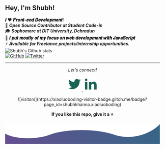 ## Hey, I'm Shubh! <br>

**𝑰 ❤️ 𝑭𝒓𝒐𝒏𝒕-𝒆𝒏𝒅 𝑫𝒆𝒗𝒆𝒍𝒐𝒑𝒎𝒆𝒏𝒕!**<br>
🔭 **_Open Source Contributor at Student Code-in_**<br>
:mortar_board: **_Sophomore at DIT University, Dehradun_**<br>
:vulcan_salute: **𝑰 𝒑𝒖𝒕 𝒎𝒐𝒔𝒕𝒍𝒚 𝒐𝒇 𝒎𝒚 𝒇𝒐𝒄𝒖𝒔 𝒐𝒏 𝒘𝒆𝒃 𝒅𝒆𝒗𝒆𝒍𝒐𝒑𝒎𝒆𝒏𝒕 𝒘𝒊𝒕𝒉
𝑱𝒂𝒗𝒂𝑺𝒄𝒓𝒊𝒑𝒕**<br>
⚡ **_Available for Freelance projects/internship opportunities._**<br>
![Shubh's Github
stats](https://github-readme-stats.vercel.app/api?username=shubhkhanna&show_icons=true&hide=["stars"]&hide_border=true&icon_color=79ff97&title_color=E80000)<br>
<a href="https://github.com/shubhkhanna"><img alt="GitHub"
        src="https://img.shields.io/badge/dynamic/json?logo=github&label=GitHub+Followers&labelColor=282c34&color=181717&query=%24.data.totalSubs&url=https%3A%2F%2Fapi.spencerwoo.com%2Fsubstats%2F%3Fsource%3Dgithub%26queryKey%3Dshubhkhanna&longCache=true" /></a>
<a href="https://twitter.com/khannashubh04"><img alt="Twitter"
        src="https://img.shields.io/badge/dynamic/json?logo=twitter&label=Twitter+Followers&labelColor=282c34&color=181717&query=%24.data.totalSubs&url=https%3A%2F%2Fapi.spencerwoo.com%2Fsubstats%2F%3Fsource%3Dtwitter%26queryKey%3Dkhannashubh04&longCache=true" /></a><br>
<hr>
<p align="center">
    <i>Let's connect!</i>
<p align="center">
    <a href="https://twitter.com/khannashubh04" alt="Twitter">
        <img src="https://github.com/shubhkhanna/shubhkhanna/blob/master/assets/twitter-fill.svg" alt="">
    </a>
    <a href="https://www.linkedin.com/in/shubhkhanna/" alt="Linkedin">
        <img src="https://github.com/shubhkhanna/shubhkhanna/blob/master/assets/linkedin-fill.svg" alt="">
    </a>
</p>
<p align="center">
    ![visitors](https://xiaoluoboding-visitor-badge.glitch.me/badge?page_id=shubhkhanna.xiaoluoboding)
</p>
<p align="center">
    <b> If you like this repo, give it a ⭐️</b>
</p>
</p>
<img src="https://github.com/shubhkhanna/shubhkhanna/blob/master/assets/bottom.svg" alt="">